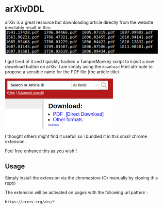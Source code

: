 # arXivDDL
arXiv is a great resource but downloading article directly from the website inevitably result in this:
![alt text](theProblem.png)

I got tired of it and I quickly hacked a TamperMonkey script to inject a new download button on arXiv. I am simply using the `download` html attribute to propose a sensible name for the PDF file (the article title)

![alt text](result.png)

I thought others might find it usefull so I bundled it in this small chrome extension.

Feel free enhance this as you wish !

## Usage

Simply install the extension via the chromestore (Or manually by cloning this repo)

The extension will be activated on pages with the following url pattern : 
```
https://arxiv.org/abs/*
```

